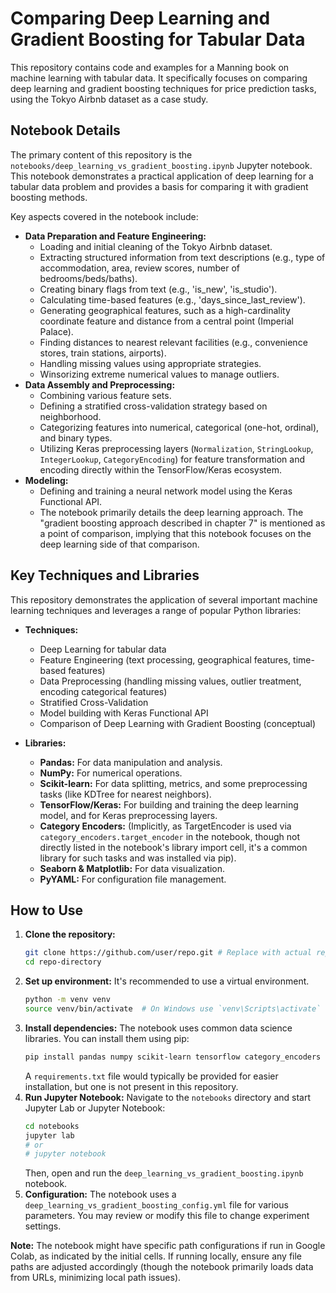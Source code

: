# Comparing Deep Learning and Gradient Boosting for Tabular Data

This repository contains code and examples for a Manning book on machine learning with tabular data. It specifically focuses on comparing deep learning and gradient boosting techniques for price prediction tasks, using the Tokyo Airbnb dataset as a case study.

## Notebook Details

The primary content of this repository is the `notebooks/deep_learning_vs_gradient_boosting.ipynb` Jupyter notebook. This notebook demonstrates a practical application of deep learning for a tabular data problem and provides a basis for comparing it with gradient boosting methods.

Key aspects covered in the notebook include:

*   **Data Preparation and Feature Engineering:**
    *   Loading and initial cleaning of the Tokyo Airbnb dataset.
    *   Extracting structured information from text descriptions (e.g., type of accommodation, area, review scores, number of bedrooms/beds/baths).
    *   Creating binary flags from text (e.g., 'is_new', 'is_studio').
    *   Calculating time-based features (e.g., 'days_since_last_review').
    *   Generating geographical features, such as a high-cardinality coordinate feature and distance from a central point (Imperial Palace).
    *   Finding distances to nearest relevant facilities (e.g., convenience stores, train stations, airports).
    *   Handling missing values using appropriate strategies.
    *   Winsorizing extreme numerical values to manage outliers.
*   **Data Assembly and Preprocessing:**
    *   Combining various feature sets.
    *   Defining a stratified cross-validation strategy based on neighborhood.
    *   Categorizing features into numerical, categorical (one-hot, ordinal), and binary types.
    *   Utilizing Keras preprocessing layers (`Normalization`, `StringLookup`, `IntegerLookup`, `CategoryEncoding`) for feature transformation and encoding directly within the TensorFlow/Keras ecosystem.
*   **Modeling:**
    *   Defining and training a neural network model using the Keras Functional API.
    *   The notebook primarily details the deep learning approach. The "gradient boosting approach described in chapter 7" is mentioned as a point of comparison, implying that this notebook focuses on the deep learning side of that comparison.

## Key Techniques and Libraries

This repository demonstrates the application of several important machine learning techniques and leverages a range of popular Python libraries:

*   **Techniques:**
    *   Deep Learning for tabular data
    *   Feature Engineering (text processing, geographical features, time-based features)
    *   Data Preprocessing (handling missing values, outlier treatment, encoding categorical features)
    *   Stratified Cross-Validation
    *   Model building with Keras Functional API
    *   Comparison of Deep Learning with Gradient Boosting (conceptual)

*   **Libraries:**
    *   **Pandas:** For data manipulation and analysis.
    *   **NumPy:** For numerical operations.
    *   **Scikit-learn:** For data splitting, metrics, and some preprocessing tasks (like KDTree for nearest neighbors).
    *   **TensorFlow/Keras:** For building and training the deep learning model, and for Keras preprocessing layers.
    *   **Category Encoders:** (Implicitly, as TargetEncoder is used via `category_encoders.target_encoder` in the notebook, though not directly listed in the notebook's library import cell, it's a common library for such tasks and was installed via pip).
    *   **Seaborn & Matplotlib:** For data visualization.
    *   **PyYAML:** For configuration file management.

## How to Use

1.  **Clone the repository:**
    ```bash
    git clone https://github.com/user/repo.git # Replace with actual repo URL if known, otherwise use a placeholder
    cd repo-directory
    ```
2.  **Set up environment:**
    It's recommended to use a virtual environment.
    ```bash
    python -m venv venv
    source venv/bin/activate  # On Windows use `venv\Scripts\activate`
    ```
3.  **Install dependencies:**
    The notebook uses common data science libraries. You can install them using pip:
    ```bash
    pip install pandas numpy scikit-learn tensorflow category_encoders seaborn matplotlib pyyaml jupyter
    ```
    A `requirements.txt` file would typically be provided for easier installation, but one is not present in this repository.
4.  **Run Jupyter Notebook:**
    Navigate to the `notebooks` directory and start Jupyter Lab or Jupyter Notebook:
    ```bash
    cd notebooks
    jupyter lab
    # or
    # jupyter notebook
    ```
    Then, open and run the `deep_learning_vs_gradient_boosting.ipynb` notebook.
5.  **Configuration:**
    The notebook uses a `deep_learning_vs_gradient_boosting_config.yml` file for various parameters. You may review or modify this file to change experiment settings.

**Note:** The notebook might have specific path configurations if run in Google Colab, as indicated by the initial cells. If running locally, ensure any file paths are adjusted accordingly (though the notebook primarily loads data from URLs, minimizing local path issues).
